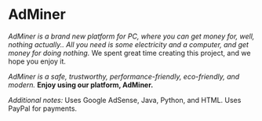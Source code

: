 # AdMiner

*AdMiner is a brand new platform for PC, where you can get money for, well, nothing actually.. All you need is some electricity and a computer, and get money for doing nothing.*
We spent great time creating this project, and we hope you enjoy it.

*AdMiner is a safe, trustworthy, performance-friendly, eco-friendly, and modern.*
**Enjoy using our platform, AdMiner.**

_Additional notes:_
Uses Google AdSense, Java, Python, and HTML.
Uses PayPal for payments.
